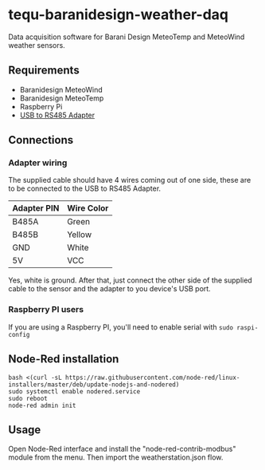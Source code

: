 # tequ-baranidesign-weather-daq
Data acquisition software for Barani Design MeteoTemp and MeteoWind weather sensors.

## Requirements
- Baranidesign MeteoWind
- Baranidesign MeteoTemp
- Raspberry Pi
- [USB to RS485 Adapter](https://www.dfrobot.com/product-1029.html)

## Connections

### Adapter wiring
The supplied cable should have 4 wires coming out of one side, these are to be connected to the USB to RS485 Adapter.

| Adapter PIN | Wire Color |
| ----------- | ---------- |
| B485A | Green |
| B485B | Yellow |
| GND | White |
| 5V | VCC |

Yes, white is ground.
After that, just connect the other side of the supplied cable to the sensor and the adapter to you device's USB port.

### Raspberry PI users
If you are using a Raspberry PI, you'll need to enable serial with `sudo raspi-config`




## Node-Red installation

```
bash <(curl -sL https://raw.githubusercontent.com/node-red/linux-installers/master/deb/update-nodejs-and-nodered)
sudo systemctl enable nodered.service
sudo reboot
node-red admin init
```

## Usage

Open Node-Red interface and install the "node-red-contrib-modbus" module from the menu. Then import the weatherstation.json flow.

